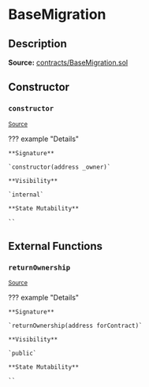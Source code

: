 # BaseMigration

## Description

**Source:** [contracts/BaseMigration.sol](https://github.com/Synthetixio/synthetix/tree/v2.68.1-alpha/contracts/BaseMigration.sol)

## Constructor

### `constructor`

<sub>[Source](https://github.com/Synthetixio/synthetix/tree/v2.68.1-alpha/contracts/BaseMigration.sol#L6)</sub>

??? example "Details"

    **Signature**

    `constructor(address _owner)`

    **Visibility**

    `internal`

    **State Mutability**

    ``

## External Functions

### `returnOwnership`

<sub>[Source](https://github.com/Synthetixio/synthetix/tree/v2.68.1-alpha/contracts/BaseMigration.sol#L9)</sub>

??? example "Details"

    **Signature**

    `returnOwnership(address forContract)`

    **Visibility**

    `public`

    **State Mutability**

    ``
